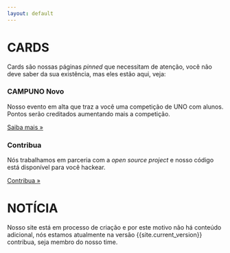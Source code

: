 ```yaml
---
layout: default
---
```


# CARDS
  Cards são nossas páginas *pinned* que necessitam de atenção, você não deve saber da sua existência, mas eles estão aqui, veja:

  <div class="row">
    <div class="col-sm-6">
      <div class="card">
        <div class="card-block">
          <h3 class="card-title">CAMPUNO <span class="badge badge-default">Novo</span></h3>
          <p class="card-text">Nosso evento em alta que traz a você uma competição de UNO com alunos. Pontos serão creditados aumentando mais a competição.</p>
          <a href="{{site.baseurl}}campuno/" class="btn btn-primary">Saiba mais &raquo;</a>
        </div>
      </div>
    </div>
    <div class="col-sm-6">
      <div class="card">
        <div class="card-block">
          <h3 class="card-title">Contribua</h3>
          <p class="card-text">Nós trabalhamos em parceria com a <i>open source project</i> e nosso código está disponível para você hackear.</p>
          <a href="{{site.baseurl}}about/contribute/" class="btn btn-primary">Contribua &raquo;</a>
        </div>
      </div>
    </div>
  </div>

# NOTÍCIA

  Nosso site está em processo de criação e por este motivo não há conteúdo adicional, nós estamos atualmente na versão <kdb>{{site.current_version}}</kdb> contribua, seja membro do nosso time.
